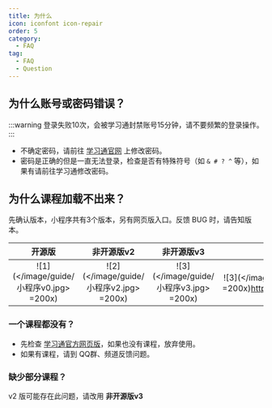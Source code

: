 ```yaml
---
title: 为什么
icon: iconfont icon-repair
order: 5
category:
  - FAQ
tag:
  - FAQ
  - Question
---
```


## 为什么账号或密码错误？

:::warning
登录失败10次，会被学习通封禁账号15分钟，请不要频繁的登录操作。
:::

+ 不确定密码，请前往 [学习通官网](https://i.chaoxing.com) 上修改密码。
+ 密码是正确的但是一直无法登录，检查是否有特殊符号（如 `& # ? ^` 等），如果有请前往学习通修改密码。

## 为什么课程加载不出来？

先确认版本，小程序共有3个版本，另有网页版入口。反馈 BUG 时，请告知版本。

| 开源版 | 非开源版v2 | 非开源版v3 | 网页版 |
| :---: | :---: | :---: | :---: |
|![1](</image/guide/小程序v0.jpg> =200x) |![2](</image/guide/小程序v2.jpg> =200x) |![3](</image/guide/小程序v3.jpg> =200x) | ![3](</image/guide/网页版.jpg> =200x)<https://cx.micono.eu.org> |

### 一个课程都没有？

+ 先检查 [学习通官方网页版](https://i.chaoxing.com)，如果也没有课程，放弃使用。
+ 如果有课程，请到 QQ群、频道反馈问题。

### 缺少部分课程？

v2 版可能存在此问题，请改用 **非开源版v3**
